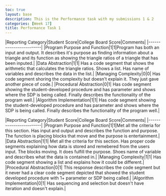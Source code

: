 ```yaml
---
toc: true
layout: base
description: This is the Performance task with my submissions 1 & 2
categories: [Week 17]
title: Performance Task 1
---
```


|Reporting Category|Student Score|College Board Score|Comments|
|------------------------|
|Program Purpose and Function|1|1|Program has both an input and output. It describes it's purpose as finding information about a triangle and its function as showing the triangle ratios of a triangle that has been inputed.|
|Data Abstraction|1|1| Has a code segment that shows the arithmetic that calculates the triangle ratios. Shows a list. Has name of variables and describes the data in the list.|
|Managing Complexity|0|0| Has code segment shoring the complexity but doesn't explain it. They just gave another piece of code.|
|Procedural Abstraction|0|1| Has code segment showing the student-developed procedure and has parameter and shows where the SDP is being called. Finally describes the functionality of the program well.|
|Algorithm Implementation|1|1| Has code segment showing the student-developed procedure and has parameter and shows where the SDP is being called. Finally describes the functionality of the program well.|


|Reporting Category|Student Score|College Board Score|Comments|
|------------------------|
|Program Purpose and Function|1|1|Met all the criteria for this section. Has input and output and describes the function and purpose. The function is placing blocks that move and the purpose is entertainment.|
|Data Abstraction|1|1| Met all the criteria for this section. Has proper code segments explaining how data is stored and remebered from the users input. The blocks moving. It does fulfill the purpose. Shoes name of variable and describes what the data is contained in.|
|Managing Complexity|1|1| Has code segment showing a list and explains how it could be different.|
|Procedural Abstraction|0|1| This response describes the code segment but it never had a clear code segment depicted that showed the student developed procedure with 1+ parameter or SDP being called.|
|Algorithm Implementation|0|1| Has sequencing and selection but doesn't have iteration and doesn't explain.|
